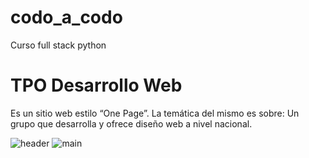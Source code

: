 # codo_a_codo
Curso full stack python

<h1>TPO Desarrollo Web</h1>
Es un sitio web estilo “One Page”. La temática del mismo es sobre: Un grupo que desarrolla y ofrece diseño web a nivel nacional.

![header](https://user-images.githubusercontent.com/7760577/197235183-58bd2b5f-0569-42b6-8a90-c323b60e45cd.png)
![main](https://user-images.githubusercontent.com/7760577/197235212-f58049d0-d73c-4b46-8ab7-3f9706f9641c.png)
